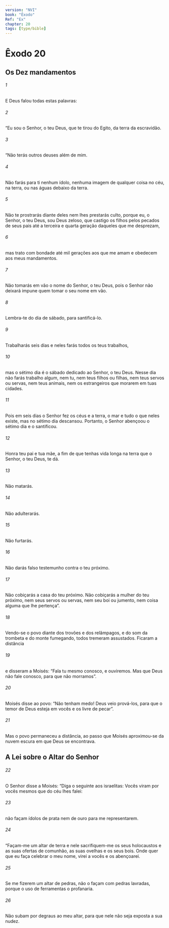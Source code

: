 ```yaml
---
version: "NVI"
book: "Êxodo"
Ref: "Ex"
chapter: 20
tags: [type/bible]
---
```


# Êxodo 20

## Os Dez mandamentos

###### 1
E Deus falou todas estas palavras:

###### 2
“Eu sou o Senhor, o teu Deus, que te tirou do Egito, da terra da escravidão.

###### 3
“Não terás outros deuses além de mim.

###### 4
Não farás para ti nenhum ídolo, nenhuma imagem de qualquer coisa no céu, na terra, ou nas águas debaixo da terra.

###### 5
Não te prostrarás diante deles nem lhes prestarás culto, porque eu, o Senhor, o teu Deus, sou Deus zeloso, que castigo os filhos pelos pecados de seus pais até a terceira e quarta geração 
daqueles que me desprezam,
###### 6
mas trato com bondade até mil gerações aos que me amam e obedecem aos meus mandamentos.

###### 7
Não tomarás em vão o nome do Senhor, o teu Deus, pois o Senhor não deixará impune quem tomar o seu nome em vão.

###### 8
Lembra-te do dia de sábado, para santificá-lo.

###### 9
Trabalharás seis dias e neles farás todos os teus trabalhos,

###### 10
mas o sétimo dia é o sábado dedicado ao Senhor, o teu Deus. Nesse dia não farás trabalho algum, nem tu, nem teus filhos ou filhas, nem teus servos ou servas, nem teus animais, nem os 
estrangeiros que morarem em tuas cidades.
###### 11
Pois em seis dias o Senhor fez os céus e a terra, o mar e tudo o que neles existe, mas no sétimo dia descansou. Portanto, o Senhor abençoou o sétimo dia e o santificou.

###### 12
Honra teu pai e tua mãe, a fim de que tenhas vida longa na terra que o Senhor, o teu Deus, te dá.

###### 13
Não matarás.

###### 14
Não adulterarás.

###### 15
Não furtarás.

###### 16
Não darás falso testemunho contra o teu próximo.

###### 17
Não cobiçarás a casa do teu próximo. Não cobiçarás a mulher do teu próximo, nem seus servos ou servas, nem seu boi ou jumento, nem coisa alguma que lhe pertença”.

###### 18
Vendo-se o povo diante dos trovões e dos relâmpagos, e do som da trombeta e do monte fumegando, todos tremeram assustados. Ficaram a distância

###### 19
e disseram a Moisés: “Fala tu mesmo conosco, e ouviremos. Mas que Deus não fale conosco, para que não morramos”.

###### 20
Moisés disse ao povo: “Não tenham medo! Deus veio prová-los, para que o temor de Deus esteja em vocês e os livre de pecar”.

###### 21
Mas o povo permaneceu a distância, ao passo que Moisés aproximou-se da nuvem escura em que Deus se encontrava.

## A Lei sobre o Altar do Senhor

###### 22
O Senhor disse a Moisés: “Diga o seguinte aos israelitas: Vocês viram por vocês mesmos que do céu lhes falei:

###### 23
não façam ídolos de prata nem de ouro para me representarem.

###### 24
“Façam-me um altar de terra e nele sacrifiquem-me os seus holocaustos e as suas ofertas de comunhão, as suas ovelhas e os seus bois. Onde quer que eu faça celebrar o meu nome, virei a vocês e os 
abençoarei.
###### 25
Se me fizerem um altar de pedras, não o façam com pedras lavradas, porque o uso de ferramentas o profanaria.

###### 26
Não subam por degraus ao meu altar, para que nele não seja exposta a sua nudez.

